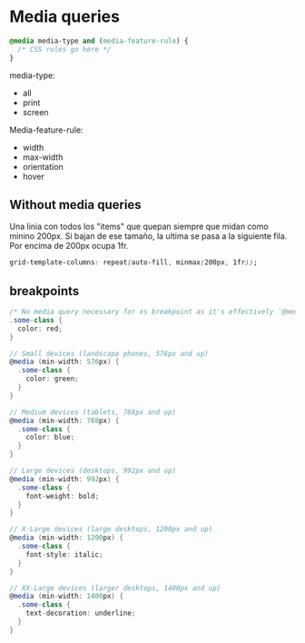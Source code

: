 # Media queries

```css
@media media-type and (media-feature-rule) {
  /* CSS rules go here */
}
```

media-type: 
- all
- print
- screen

Media-feature-rule:
- width
- max-width
- orientation
- hover


## Without media queries

Una linia con todos los "items" que quepan siempre que midan como minino 200px. Si bajan de ese tamaño, la ultima se pasa a la siguiente fila. Por encima de 200px ocupa 1fr.

```css
grid-template-columns: repeat(auto-fill, minmax(200px, 1fr));
```

## breakpoints

```cs
/* No media query necessary for xs breakpoint as it's effectively `@media (min-width: 0) { ... }` */
.some-class {
  color: red;
}

// Small devices (landscape phones, 576px and up)
@media (min-width: 576px) {
  .some-class {
    color: green;
  }
}

// Medium devices (tablets, 768px and up)
@media (min-width: 768px) {
  .some-class {
    color: blue;
  }
}

// Large devices (desktops, 992px and up)
@media (min-width: 992px) {
  .some-class {
    font-weight: bold;
  }
}

// X-Large devices (large desktops, 1200px and up)
@media (min-width: 1200px) {
  .some-class {
    font-style: italic;
  }
}

// XX-Large devices (larger desktops, 1400px and up)
@media (min-width: 1400px) {
  .some-class {
    text-decoration: underline;
  }
}
```